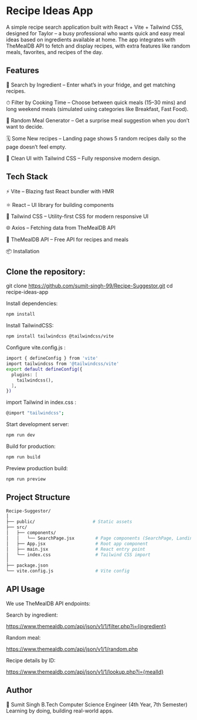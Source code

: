 # Recipe Ideas App

A simple recipe search application built with React + Vite + Tailwind CSS, designed for Taylor – a busy professional who wants quick and easy meal ideas based on ingredients available at home.
The app integrates with TheMealDB API to fetch and display recipes, with extra features like random meals, favorites, and recipes of the day.

## Features

🔎 Search by Ingredient – Enter what’s in your fridge, and get matching recipes.

⏱ Filter by Cooking Time – Choose between quick meals (15–30 mins) and long weekend meals (simulated using categories like Breakfast, Fast Food).

🎲 Random Meal Generator – Get a surprise meal suggestion when you don’t want to decide.

🗓 Some New recipes – Landing page shows 5 random recipes daily so the page doesn’t feel empty.

🎨 Clean UI with Tailwind CSS – Fully responsive modern design.

## Tech Stack

⚡ Vite
 – Blazing fast React bundler with HMR

⚛️ React
 – UI library for building components

🎨 Tailwind CSS
 – Utility-first CSS for modern responsive UI

🌐 Axios
 – Fetching data from TheMealDB API

🍲 TheMealDB API
 – Free API for recipes and meals

📦 Installation

## Clone the repository:

git clone https://github.com/sumit-singh-99/Recipe-Suggestor.git
cd recipe-ideas-app

Install dependencies:
```bash
npm install
```
Install TailwindCSS:
```bash
npm install tailwindcss @tailwindcss/vite
```

Configure vite.config.js :
```bash
import { defineConfig } from 'vite'
import tailwindcss from '@tailwindcss/vite'
export default defineConfig({
  plugins: [
    tailwindcss(),
  ],
})
```
import Tailwind in index.css :
```bash
@import "tailwindcss";
```
Start development server:
```bash
npm run dev
```
Build for production:
```bash
npm run build
```
Preview production build:
```bash
npm run preview
```
## Project Structure

```bash
Recipe-Suggestor/
│
├── public/                      # Static assets
├── src/
│   ├── components/
│   │   └── SearchPage.jsx        # Page components (SearchPage, LandingPage)
│   ├── App.jsx                   # Root app component
│   ├── main.jsx                  # React entry point
│   └── index.css                 # Tailwind CSS import
│
├── package.json
└── vite.config.js                # Vite config
```
## API Usage

We use TheMealDB API endpoints:

Search by ingredient:

https://www.themealdb.com/api/json/v1/1/filter.php?i={ingredient}


Random meal:

https://www.themealdb.com/api/json/v1/1/random.php


Recipe details by ID:

https://www.themealdb.com/api/json/v1/1/lookup.php?i={mealId}


## Author

👤 Sumit Singh
B.Tech Computer Science Engineer (4th Year, 7th Semester)
Learning by doing, building real-world apps.
